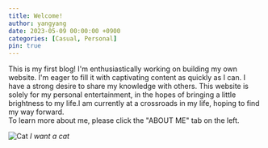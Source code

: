 ```yaml
---
title: Welcome!
author: yangyang
date: 2023-05-09 00:00:00 +0900
categories: [Casual, Personal]
pin: true
---
```


This is my first blog!
I'm enthusiastically working on building my own website. 
I'm eager to fill it with captivating content as quickly as I can. 
I have a strong desire to share my knowledge with others.
This website is solely for my personal entertainment, in the hopes of bringing a little brightness to my life.I am currently at a crossroads in my life, hoping to find my way forward.
<br>To learn more about me, please click the "ABOUT ME" tab on the left.

![Cat](/images/cat2.jpg)
_I want a cat_